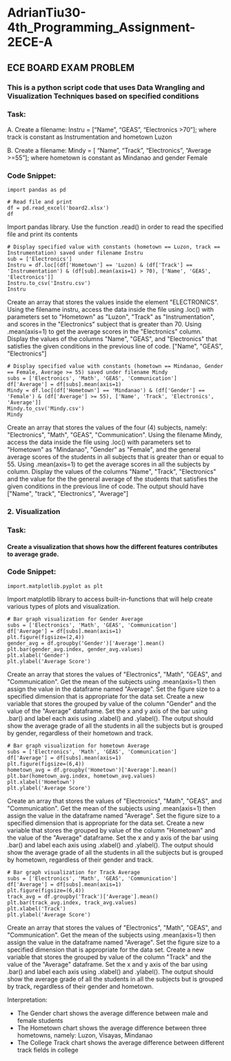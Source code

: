 # AdrianTiu30-4th_Programming_Assignment-2ECE-A

## ECE BOARD EXAM PROBLEM

### This is a python script code that uses Data Wrangling and Visualization Techniques based on specified conditions

### Task:
A. Create a filename: Instru = [“Name”, “GEAS”, “Electronics >70”]; where track is constant as 
Instrumentation and hometown Luzon

B. Create a filename: Mindy = [ “Name”, “Track”, “Electronics”, “Average >=55”]; where hometown 
is constant as Mindanao and gender Female

### Code Snippet:
```
import pandas as pd

# Read file and print
df = pd.read_excel('board2.xlsx')
df
```
Import pandas library. Use the function .read() in order to read the specified file and print its contents
```
# Display specified value with constants (hometown == Luzon, track == Instrumentation) saved under filename Instru
sub = ['Electronics']
Instru = df.loc[(df['Hometown'] == 'Luzon) & (df['Track'] == 'Instrumentation') & (df[sub].mean(axis=1) > 70), ['Name', 'GEAS', 'Electronics']]
Instru.to_csv('Instru.csv')
Instru
```
Create an array that stores the values inside the element "ELECTRONICS". Using the filename instru, access the data inside the file using .loc() with parameters set to "Hometown" as "Luzon", "Track" as "Instrumentation", and scores in the "Electronics" subject that is greater than 70. Using .mean(axis=1) to get the average scores in the "Electronics" column. Display the values of the columns "Name", "GEAS", and "Electronics" that satisfies the given conditions in the previous line of code. ["Name", "GEAS", "Electronics"]
```
# Display specified value with constants (hometown == Mindanao, Gender == Female, Average >= 55) saved under filename Mindy
subs = ['Electronics', 'Math', 'GEAS', 'Communication']
df['Average'] = df[subs].mean(axis=1)
Mindy = df.loc[(df['Hometown'] == 'Mindanao') & (df['Gender'] == 'Female') & (df['Average'] >= 55), ['Name', 'Track', 'Electronics', 'Average']]
Mindy.to_csv('Mindy.csv')
Mindy
```
Create an array that stores the values of the four (4) subjects, namely: "Electronics", "Math", "GEAS", "Communication". Using the filename Mindy, access the data inside the file using .loc() with parameters set to "Hometown" as "Mindanao", "Gender" as "Female", and the general average scores of the students in all subjects that is greater than or equal to 55. Using .mean(axis=1) to get the average scores in all the subjects by column. Display the values of the columns "Name", "Track", "Electronics" and the value for the the general average of the students that satisfies the given conditions in the previous line of code. The output should have ["Name", "track", "Electronics", "Average"]

### 2. Visualization

### Task:
#### Create a visualization that shows how the different features contributes to average grade.

### Code Snippet:
```
import.matplotlib.pyplot as plt
```
Import matplotlib library to access built-in-functions that will help create various types of plots and visualization.
```
# Bar graph visualization for Gender Average
subs = ['Electronics', 'Math', 'GEAS', 'Communication']
df['Average'] = df[subs].mean(axis=1)
plt.figure(figsize=(2,4))
gender_avg = df.groupby('Gender')['Average'].mean()
plt.bar(gender_avg.index, gender_avg.values)
plt.xlabel('Gender')
plt.ylabel('Average Score')
```
Create an array that stores the values of "Electronics", "Math", "GEAS", and "Communication". Get the mean of the subjects using .mean(axis=1) then assign the value in the dataframe named "Average". Set the figure size to a specified dimension that is appropriate for the data set. Create a new variable that stores the grouped by value of the column "Gender" and the value of the "Average" dataframe. Set the x and y axis of the bar using .bar() and label each axis using .xlabel() and .ylabel(). The output should show the average grade of all the students in all the subjects but is grouped by gender, regardless of their hometown and track.
```
# Bar graph visualization for hometown Average
subs = ['Electronics', 'Math', 'GEAS', 'Communication']
df['Average'] = df[subs].mean(axis=1)
plt.figure(figsize=(6,4))
hometown_avg = df.groupby('Hometown')['Average'].mean()
plt.bar(hometown_avg.index, hometown_avg.values)
plt.xlabel('Hometown')
plt.ylabel('Average Score')
```
Create an array that stores the values of "Electronics", "Math", "GEAS", and "Communication". Get the mean of the subjects using .mean(axis=1) then assign the value in the dataframe named "Average". Set the figure size to a specified dimension that is appropriate for the data set. Create a new variable that stores the grouped by value of the column "Hometown" and the value of the "Average" dataframe. Set the x and y axis of the bar using .bar() and label each axis using .xlabel() and .ylabel(). The output should show the average grade of all the students in all the subjects but is grouped by hometown, regardless of their gender and track.
```
# Bar graph visualization for Track Average
subs = ['Electronics', 'Math', 'GEAS', 'Communication']
df['Average'] = df[subs].mean(axis=1)
plt.figure(figsize=(6,4))
track_avg = df.groupby('Track')['Average'].mean()
plt.bar(track_avg.index, track_avg.values)
plt.xlabel('Track')
plt.ylabel('Average Score')
```
Create an array that stores the values of "Electronics", "Math", "GEAS", and "Communication". Get the mean of the subjects using .mean(axis=1) then assign the value in the dataframe named "Average". Set the figure size to a specified dimension that is appropriate for the data set. Create a new variable that stores the grouped by value of the column "Track" and the value of the "Average" dataframe. Set the x and y axis of the bar using .bar() and label each axis using .xlabel() and .ylabel(). The output should show the average grade of all the students in all the subjects but is grouped by track, regardless of their gender and hometown.

Interpretation:
- The Gender chart shows the average difference between male and female students
- The Hometown chart shows the average difference between three hometowns, namely: Luzon, Visayas, Mindanao
- The College Track chart shows the average difference between different track fields in college

